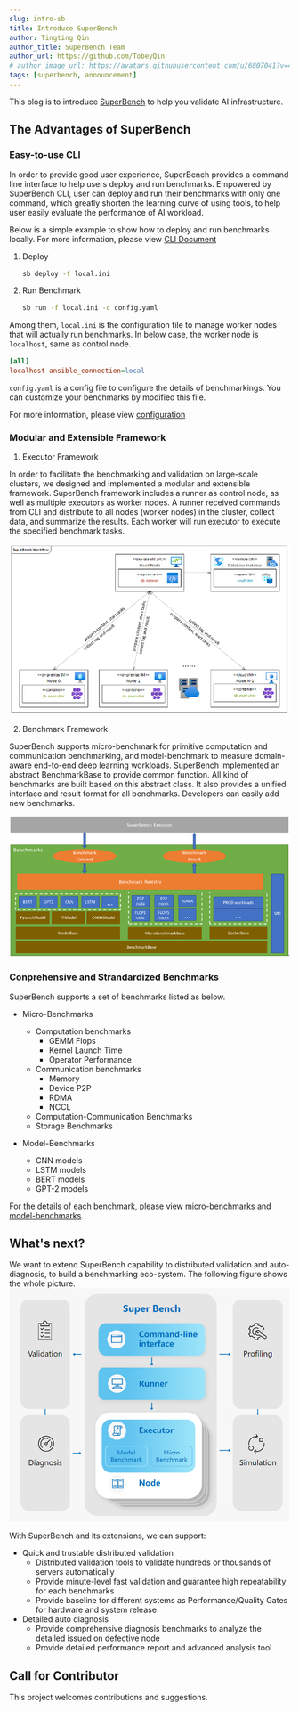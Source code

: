 ```yaml
---
slug: intro-sb
title: Introduce SuperBench
author: Tingting Qin
author_title: SuperBench Team
author_url: https://github.com/TobeyQin
# author_image_url: https://avatars.githubusercontent.com/u/6807041?v=4
tags: [superbench, announcement]
---
```



This blog is to introduce [SuperBench](https://github.com/microsoft/superbenchmark) to help you validate AI infrastructure.

## The Advantages of SuperBench

### Easy-to-use CLI

In order to provide good user experience, SuperBench provides a command line interface to help users deploy and run benchmarks. 
Empowered by SuperBench CLI, user can deploy and run their benchmarks with only one command, which greatly shorten the learning curve of using tools, 
to help user easily evaluate the performance of AI workload.

Below is a simple example to show how to deploy and run benchmarks locally. For more information, 
please view [CLI Document](https://microsoft.github.io/superbenchmark/docs/cli)

1. Deploy

    ```bash
    sb deploy -f local.ini
    ```
2. Run Benchmark

    ```bash
    sb run -f local.ini -c config.yaml
    ```

Among them, `local.ini` is the configuration file to manage worker nodes that will actually run benchmarks.
In below case, the worker node is `localhost`, same as control node.

```ini title="local.ini"
[all]
localhost ansible_connection=local
```
`config.yaml` is a config file to configure the details of benchmarkings. You can customize your benchmarks by modified this file.

For more information, please view [configuration](https://microsoft.github.io/superbenchmark/docs/getting-started/configuration)

### Modular and Extensible Framework

1. Executor Framework

  In order to facilitate the benchmarking and validation on large-scale clusters, we designed and implemented a modular and extensible framework. 
  SuperBench framework includes a runner as control node, as well as multiple executors as worker nodes. 
  A runner received commands from CLI and distribute to all nodes (worker nodes) in the cluster, collect data, and summarize the results. 
  Each worker will run executor to execute the specified benchmark tasks.

  ![SuperBench Executor Workflow](../../docs/assets/executor_workflow.png)

2. Benchmark Framework

  SuperBench supports micro-benchmark for primitive computation and communication benchmarking,
  and model-benchmark to measure domain-aware end-to-end deep learning workloads.
  SuperBench implemented an abstract BenchmarkBase to provide common function. All kind of benchmarks are built based on this abstract class.
  It also provides a unified interface and result format for all benchmarks.
  Developers can easily add new benchmarks.

  ![SuperBench Benchmark Package](../../docs/assets/benchmark_package.png)

### Conprehensive and Strandardized Benchmarks

SuperBench supports a set of benchmarks listed as below.

* Micro-Benchmarks
  * Computation benchmarks
    * GEMM Flops
    * Kernel Launch Time
    * Operator Performance
  * Communication benchmarks
    * Memory
    * Device P2P
    * RDMA
    * NCCL
  * Computation-Communication Benchmarks
  * Storage Benchmarks

* Model-Benchmarks
  * CNN models
  * LSTM models
  * BERT models
  * GPT-2 models

For the details of each benchmark, please view [micro-benchmarks](https://microsoft.github.io/superbenchmark/docs/benchmarks/micro-benchmarks.md) 
and [model-benchmarks](https://microsoft.github.io/superbenchmark/docs/benchmarks/model-benchmarks.md).


## What's next?

We want to extend SuperBench capability to distributed validation and auto-diagnosis, to build a benchmarking eco-system.
The following figure shows the whole picture.
![SuperBench Capabilities and Extension](../../docs/assets/architecture.png)

With SuperBench and its extensions, we can support:

* Quick and trustable distributed validation
  * Distributed validation tools to validate hundreds or thousands of servers automatically
  * Provide minute-level fast validation and guarantee high repeatability for each benchmarks
  * Provide baseline for different systems as Performance/Quality Gates for hardware and system release
* Detailed auto diagnosis
  * Provide comprehensive diagnosis benchmarks to analyze the detailed issued on defective node
  * Provide detailed performance report and advanced analysis tool


## Call for Contributor

This project welcomes contributions and suggestions. 
